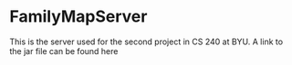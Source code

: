 # FamilyMapServer
<html>
This is the server used for the second project in CS 240 at BYU. A link to the jar file can be found <a src="https://github.com/bmcgary/FamilyMapServer/blob/master/FamilyMapServer_v3-5.jar?raw=true">here</a>
</html>
